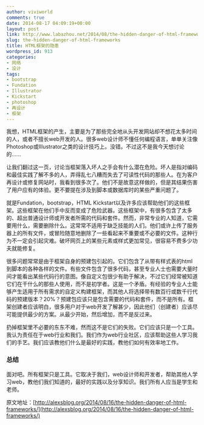 ```yaml
---
author: viviworld
comments: true
date: 2014-08-17 04:09:19+00:00
layout: post
link: http://www.labazhou.net/2014/08/the-hidden-danger-of-html-frameworks/
slug: the-hidden-danger-of-html-frameworks
title: HTML框架的隐患
wordpress_id: 913
categories:
- 网络
- 设计
tags:
- bootstrap
- Fundation
- Illustrator
- Kickstart
- photoshop
- 再设计
- 框架
---
```


我想，HTML框架的产生，主要是为了那些完全地从头开发网站却不想花太多时间的人，或者不擅长web开发的人。很多web设计师不懂任何编程语言，单单关注像Photoshop或Illustrator之类的设计技巧上。没错。不过这不是我今天想讨论的……

让我们翻过这一页，讨论当框架落入坏人之手会有什么潜在危险。坏人是指对编码和最佳实践了解不多的人，弄得乱七八糟而失去了可读性代码的那些人。在为客户再设计或修复网站时，我看到很多次了。他们不是故意这样做的，但是其结果伤害了用户应有的体验。更不要提在涉及到脚本或数据库时的某些严重问题了。

就是Fundation，bootstrap，HTML Kickstart以及许多应该帮助他们的这些框架。这些框架在他们手中反而变成了危险武器。这些框架中，有很多包含了太多的、超出普通设计师或开发者所需的代码和套件。然而，非常专业的人知道，它需要用什么，需要删除什么。这常常不适用于缺乏技能的人们。他们或许上传了服务器上的所有文件，或冒险随意地删除了一些看起来不重要或不必要的文件。这种行为不一定会引起灾难。破坏网页上的某些元素或样式更加常见，很容易不费多少功夫就能修复。

很多问题常常是由于框架自身的预建包引起的。它们包含了从带有样式表的html到脚本的各种各样的文件。有些文件包含了很多代码，甚至专业人士也需要大量时间才能看出某些代码行的意图。像自定义包很少有助于解决，不过它们经常被知道它们在干什么的那些人使用，而不是初学者。这是一个矛盾。有经验的专业人士能够产生适用于所有需求的自定义构建框架，而其他人将选择带有数百行或数千行代码的预建版本？20%？预建包应该只是包含需要的代码和套件，而不是所有。框架创建者应该明白，很多用户对于web开发了解甚少，因此他们（创建者）应该尽可能提供最少的方案。从最少开始，然后增加，而不是反过来。

扔掉框架里不必要的东东不难，然而这不是它们的失败。它们应该只是一个工具。我认为责任在于web行业和我们。我们作为web行业社区，应该帮助这些人学习我们的手艺。我们应该教他们什么是最好的实践，教他们如何有效率地工作。


### 总结


面对吧。所有框架只是工具。它取决于我们，web设计师和开发者，帮助其他人学习web，教他们我们知道的，最好的实践以及分享知识。我们所有人应当是学生和老师。

原文地址：[http://alexsblog.org/2014/08/16/the-hidden-danger-of-html-frameworks/](http://alexsblog.org/2014/08/16/the-hidden-danger-of-html-frameworks/)

